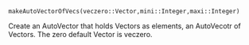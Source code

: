 ```
makeAutoVectorOfVecs(veczero::Vector,mini::Integer,maxi::Integer)
```

Create an AutoVector that holds Vectors as elements, an AutoVecotr of Vectors. The zero default Vector is veczero.
